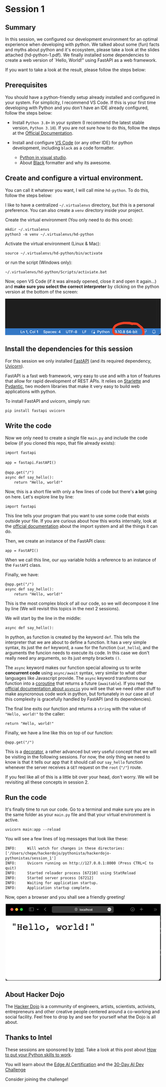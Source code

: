 # Session 1
## Summary

In this session, we configured our development environment for an optimal experience when developing with python.
We talked about some (fun) facts and myths about python and it's ecosystem, please take a look at the slides attached (hd-python-1.pdf).
We finally installed some dependencies to create a web version of `Hello, World!" using FastAPI as a web framework.

If you want to take a look at the result, please follow the steps below:

## Prerequisites

You should have a python-friendly setup already installed and configured in your system. For simplicity, I recommend VS Code.
If this is your first time developing with Python and you don't have an IDE already configured, follow the steps below:

- Install `Python 3.8+` in your system (I recommend the latest stable version, `Python 3.10`). If you are not sure how to do this, follow the steps at the [Official Documentation](https://wiki.python.org/moin/BeginnersGuide/Download).

- Install and configure [VS Code](https://code.visualstudio.com) (or any other IDE) for python development, including `black` as a code formatter.
    - [Python in visual studio](https://code.visualstudio.com/docs/languages/python).
    - About [Black](https://black.readthedocs.io/en/stable/) formatter and why its awesome.

## Create and configure a virtual environment. 

You can call it whatever you want, I will call mine `hd-python`. To do this, follow the steps below:

I like to have a centralized `~/.virtualenvs` directory, but this is a personal preference. You can also create a `venv` directory inside your project.

Create the virtual environment (You only need to do this once):
```
mkdir ~/.virtualenvs
python3 -m venv ~/.virtualenvs/hd-python
```

Activate the virtual environment (Linux & Mac):
```
source ~/.virtualenvs/hd-python/bin/activate
```
or run the script (Windows only):
```
~/.virtualenvs/hd-python/Scripts/activiate.bat
```

Now, open VS Code (if it was already opened, close it and open it again...) and **make sure you select the correct interpreter** by clicking on the python version at the bottom of the screen:

![Alt text](assets/select_interpreter.png "Click on the version at the bottom")

## Install the dependencies for this session

For this session we only installed [FastAPI](https://fastapi.tiangolo.com) (and its required dependency, [Uvicorn](https://www.uvicorn.org)).

FastAPI is a fast web framework, very easy to use and with a ton of features that allow for rapid development of REST APIs. It relies on [Starlette](https://www.starlette.io) and [Pydantic](https://pydantic-docs.helpmanual.io), two modern libraries that make it very easy to build web applications with python.

To install FastAPI and uvicorn, simply run:

```
pip install fastapi uvicorn
```

## Write the code

Now we only need to create a single file `main.py` and include the code below (if you cloned this repo, that file already exists):

```
import fastapi

app = fastapi.FastAPI()

@app.get("/")
async def say_hello():
    return "Hello, world!"
```

Now, this is a short file with only a few lines of code but there's **a lot** going on here. Let's explore line by line:

```
import fastapi
```

This line tells your program that you want to use some code that exists outside your file. If you are curious about how this works internally, look at the [official documentation](https://docs.python.org/3/reference/import.html) about the import system and all the things it can do.

Then, we create an instance of the FastAPI class:
```
app = FastAPI()
```
When we call this line, our `app` variable holds a reference to an instance of the `FastAPI` class.

Finally, we have:
```
@app.get("/")
async def say_hello():
    return "Hello, world!"
```

This is the most complex block of all our code, so we will decompose it line by line (We will revisit this topics in the next 2 sessions).

We will start by the line in the middle: 
```
async def say_hello():
```
In python, as function is created by the keyword `def`. This tells the interpreter that we are about to define a function. It has a very simple syntax, its just the `def` keyword, a `name` for the function (`sat_hello`), and the arguments the funcion needs to execute its code. In this case we don't really need any arguments, so its just empty brackets `()`.

The `async` keyword makes our function special allowing us to write **concurrent code** using `async/await` syntax, very similar to what other languages like Javascript provide. The `async` keyword transforms our function into a [coroutine](https://docs.python.org/3/library/asyncio-task.html) that returns a future (`awaitable`). 
If you read the [official documentation about `asyncio`](https://docs.python.org/3/library/asyncio.html) you will see that we need other stuff to make asyncronous code work in python, but fortunately in our case all of this complexity is gracefully handled by FastAPI (and its dependencies).

The final line exits our function and returns a `string` with the value of `"Hello, world!"` to the caller:
```
return "Hello, world!"
``` 

Finally, we have a line like this on top of our function:
```
@app.get("/")
```

This is a [decorator](https://wiki.python.org/moin/PythonDecorators), a rather advanced but very useful concept that we will be visiting in the following sessions. For now, the only thing we need to know is that it tells our app that it should call our `say_hello` function whenever the server receives a `GET` request on the `root` (`"/"`) route.

If you feel like all of this is a little bit over your head, don't worry. We will be revisiting all these concepts in session 2.

## Run the code

It's finally time to run our code. Go to a terminal and make sure you are in the same folder as your `main.py` file and that your virtual environment is active.

```
uvicorn main:app --reload
```

You will see a few lines of log messages that look like these:

```
INFO:     Will watch for changes in these directories: ['/Users/chepe/hackerdojo/pythonista/hackerdojo-pythonistas/session_1']
INFO:     Uvicorn running on http://127.0.0.1:8000 (Press CTRL+C to quit)
INFO:     Started reloader process [67210] using StatReload
INFO:     Started server process [67212]
INFO:     Waiting for application startup.
INFO:     Application startup complete.
```

Now, open a browser and you shall see a friendly greeting!

![Alt text](assets/browser.png)

## About Hacker Dojo
The [Hacker Dojo](https://hackerdojo.org) is a community of engineers, artists, scientists, activists, entrepreneurs and other creative people centered around a co-working and social facility. Feel free to drop by and see for yourself what the Dojo is all about.


## Thanks to Intel

These sessions are sponsored by [Intel](https://www.intel.com). Take a look at this post about [How to put your Python skills to work](https://medium.com/intel-tech/how-to-put-your-python-skills-to-work-in-ai-3c581b916a41).

You will learn about the [Edge AI Certification](https://www.intel.com/content/www/us/en/developer/tools/devcloud/edge/learn/certification.html?utm_campaign=python_campaign_q322&utm_source=Medium&utm_medium=Blog&utm_content=python_blog&utm_term=edge_ai_cert) and the [30-Day AI Dev Challenge](https://devchallenge.intel.com/na_30_start?utm_campaign=python_campaign_q322&utm_source=Medium&utm_medium=Blog&utm_content=python_blog&utm_term=5_reasons_header)

Consider joining the challenge!
